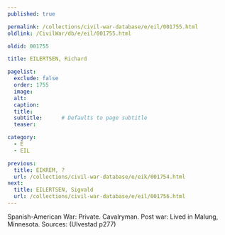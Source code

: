 ```yaml
---
published: true

permalink: /collections/civil-war-database/e/eil/001755.html
oldlink: /CivilWar/db/e/eil/001755.html

oldid: 001755

title: EILERTSEN, Richard

pagelist:
  exclude: false
  order: 1755
  image: 
  alt:
  caption:
  title:
  subtitle:      # Defaults to page subtitle
  teaser:

category: 
  - E 
  - EIL

previous:
  title: EIKREM, ?
  url: /collections/civil-war-database/e/eik/001754.html  
next:
  title: EILERTSEN, Sigvald
  url: /collections/civil-war-database/e/eil/001756.html   
---
```

Spanish-American War: Private. Cavalryman. Post war: Lived in Malung, Minnesota. Sources: (Ulvestad p277)